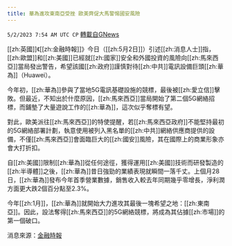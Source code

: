 ```yaml
---
title: 華為進攻東南亞受挫 歐美齊促大馬警惕國安風險
---
```

`5/2/2023 7:54 AM UTC CP` [轉載自GNews](https://gnews.org/articles/1268492)

[[zh:英國]]《[[zh:金融時報]]》今日（[[zh:5月2日]]）引述[[zh:消息人士]]指，[[zh:歐盟]]和[[zh:美國]]已經就[[zh:國家]]安全和外國投資的風險向[[zh:馬來西亞]]當局發出警告，希望該國[[zh:政府]]謹慎對待[[zh:中共]]電訊設備巨頭[[zh:華為]]（Huawei）。

今年初，[[zh:華為]]參與了當地5G電訊基礎設施的競標，最後被[[zh:愛立信]]擊敗。但最近，不知出於什麼原因，[[zh:馬來西亞]]當局開始了第二個5G網絡招標，而鋪墊了大量遊說工作的[[zh:華為]]，這次似乎奪標有望。

  

對此，歐美派往[[zh:馬來西亞]]的特使提醒，若[[zh:馬來西亞政府]]不能堅持最初的5G網絡部署計劃，執意使用被列入黑名單的[[zh:中共]]網絡供應商提供的設備，不僅[[zh:馬來西亞]]會面臨巨大的[[zh:國安]]風險，其在國際上的商業形象亦會大打折扣。

  

自[[zh:美國]]限制[[zh:華為]]從任何途徑，獲得運用[[zh:美國]]技術而研發製造的[[zh:半導體]]之後，[[zh:華為]]昔日強勁的業績表現就瞬間一落千丈。上個月28日，[[zh:華為]]發布今年首季營業數據，銷售收入較去年同期幾乎零增長，淨利潤方面更大跌2個百分點至2.3%。

  

今年[[zh:1月]]，[[zh:華為]]就開始大力進攻其最後一塊希望之地：[[zh:東南亞]]。因此，設法奪得[[zh:馬來西亞]]的5G網絡競標，將成為其佔據[[zh:市場]]的第一個破口。

消息來源：[金融時報](https://www.ft.com/content/3da9a1bd-a49c-46f4-acc2-60333e55eaaa)

